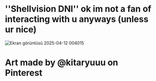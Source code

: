 # ''Shellvision DNI'' ok im not a fan of interacting with u anyways (unless ur nice)
![Ekran görüntüsü 2025-04-12 004015](https://github.com/user-attachments/assets/c4b73a99-dc04-439d-bd03-4227dc922341)
# Art made by @kitaryuuu on Pinterest
